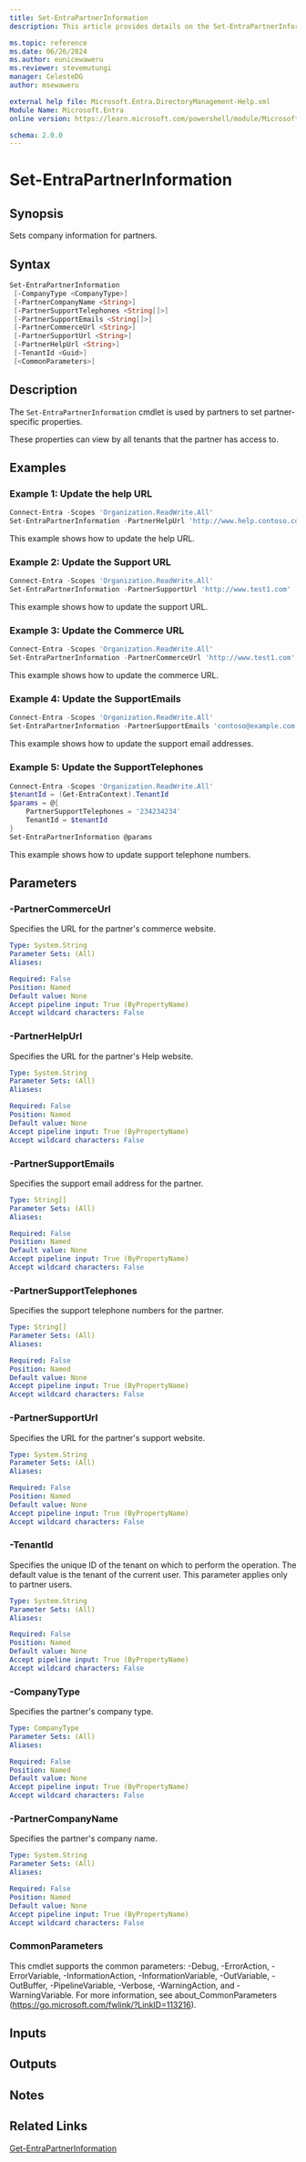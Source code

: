 ```yaml
---
title: Set-EntraPartnerInformation
description: This article provides details on the Set-EntraPartnerInformation command.

ms.topic: reference
ms.date: 06/26/2024
ms.author: eunicewaweru
ms.reviewer: stevemutungi
manager: CelesteDG
author: msewaweru

external help file: Microsoft.Entra.DirectoryManagement-Help.xml
Module Name: Microsoft.Entra
online version: https://learn.microsoft.com/powershell/module/Microsoft.Entra/Set-EntraPartnerInformation

schema: 2.0.0
---
```


# Set-EntraPartnerInformation

## Synopsis

Sets company information for partners.

## Syntax

```powershell
Set-EntraPartnerInformation
 [-CompanyType <CompanyType>]
 [-PartnerCompanyName <String>]
 [-PartnerSupportTelephones <String[]>]
 [-PartnerSupportEmails <String[]>]
 [-PartnerCommerceUrl <String>]
 [-PartnerSupportUrl <String>]
 [-PartnerHelpUrl <String>]
 [-TenantId <Guid>]
 [<CommonParameters>]
```

## Description

The `Set-EntraPartnerInformation` cmdlet is used by partners to set partner-specific properties.

These properties can view by all tenants that the partner has access to.

## Examples

### Example 1: Update the help URL

```powershell
Connect-Entra -Scopes 'Organization.ReadWrite.All'
Set-EntraPartnerInformation -PartnerHelpUrl 'http://www.help.contoso.com'
```

This example shows how to update the help URL.

### Example 2: Update the Support URL

```powershell
Connect-Entra -Scopes 'Organization.ReadWrite.All'
Set-EntraPartnerInformation -PartnerSupportUrl 'http://www.test1.com'
```

This example shows how to update the support URL.

### Example 3: Update the Commerce URL

```powershell
Connect-Entra -Scopes 'Organization.ReadWrite.All'
Set-EntraPartnerInformation -PartnerCommerceUrl 'http://www.test1.com'
```

This example shows how to update the commerce URL.

### Example 4: Update the SupportEmails

```powershell
Connect-Entra -Scopes 'Organization.ReadWrite.All'
Set-EntraPartnerInformation -PartnerSupportEmails 'contoso@example.com'
```

This example shows how to update the support email addresses.

### Example 5: Update the SupportTelephones

```powershell
Connect-Entra -Scopes 'Organization.ReadWrite.All'
$tenantId = (Get-EntraContext).TenantId
$params = @{
    PartnerSupportTelephones = '234234234'
    TenantId = $tenantId
}
Set-EntraPartnerInformation @params
```

This example shows how to update support telephone numbers.

## Parameters

### -PartnerCommerceUrl

Specifies the URL for the partner's commerce website.

```yaml
Type: System.String
Parameter Sets: (All)
Aliases:

Required: False
Position: Named
Default value: None
Accept pipeline input: True (ByPropertyName)
Accept wildcard characters: False
```

### -PartnerHelpUrl

Specifies the URL for the partner's Help website.

```yaml
Type: System.String
Parameter Sets: (All)
Aliases:

Required: False
Position: Named
Default value: None
Accept pipeline input: True (ByPropertyName)
Accept wildcard characters: False
```

### -PartnerSupportEmails

Specifies the support email address for the partner.

```yaml
Type: String[]
Parameter Sets: (All)
Aliases:

Required: False
Position: Named
Default value: None
Accept pipeline input: True (ByPropertyName)
Accept wildcard characters: False
```

### -PartnerSupportTelephones

Specifies the support telephone numbers for the partner.

```yaml
Type: String[]
Parameter Sets: (All)
Aliases:

Required: False
Position: Named
Default value: None
Accept pipeline input: True (ByPropertyName)
Accept wildcard characters: False
```

### -PartnerSupportUrl

Specifies the URL for the partner's support website.

```yaml
Type: System.String
Parameter Sets: (All)
Aliases:

Required: False
Position: Named
Default value: None
Accept pipeline input: True (ByPropertyName)
Accept wildcard characters: False
```

### -TenantId

Specifies the unique ID of the tenant on which to perform the operation.
The default value is the tenant of the current user.
This parameter applies only to partner users.

```yaml
Type: System.String
Parameter Sets: (All)
Aliases:

Required: False
Position: Named
Default value: None
Accept pipeline input: True (ByPropertyName)
Accept wildcard characters: False
```

### -CompanyType

Specifies the partner's company type.

```yaml
Type: CompanyType
Parameter Sets: (All)
Aliases:

Required: False
Position: Named
Default value: None
Accept pipeline input: True (ByPropertyName)
Accept wildcard characters: False
```

### -PartnerCompanyName

Specifies the partner's company name.

```yaml
Type: System.String
Parameter Sets: (All)
Aliases:

Required: False
Position: Named
Default value: None
Accept pipeline input: True (ByPropertyName)
Accept wildcard characters: False
```

### CommonParameters

This cmdlet supports the common parameters: -Debug, -ErrorAction, -ErrorVariable, -InformationAction, -InformationVariable, -OutVariable, -OutBuffer, -PipelineVariable, -Verbose, -WarningAction, and -WarningVariable. For more information, see about_CommonParameters (<https://go.microsoft.com/fwlink/?LinkID=113216>).

## Inputs

## Outputs

## Notes

## Related Links

[Get-EntraPartnerInformation](Get-EntraPartnerInformation.md)

